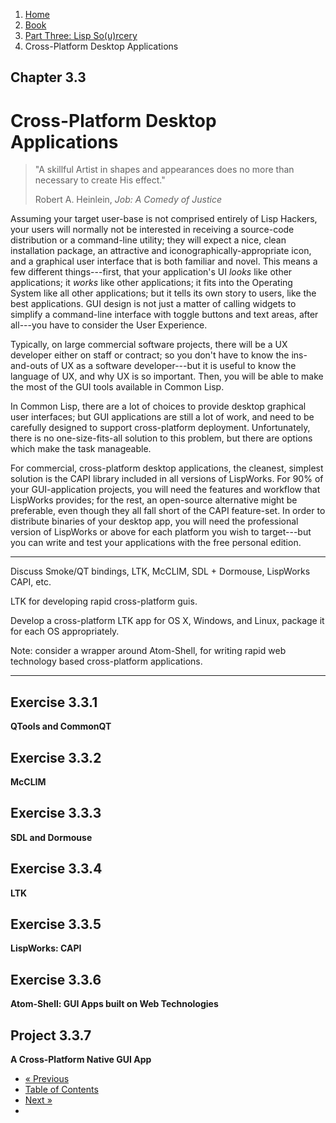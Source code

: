 <ol class="breadcrumb">
  <li><a href="/">Home</a></li>
  <li><a href="/book/">Book</a></li>
  <li><a href="/book/3-0-0-overview/">Part Three: Lisp So(u)rcery</a></li>
  <li class="active">Cross-Platform Desktop Applications</li>
</ol>

## Chapter 3.3

# Cross-Platform Desktop Applications

> "A skillful Artist in shapes and appearances does no more than necessary to create His effect."
> <footer>Robert A. Heinlein, <em>Job: A Comedy of Justice</em></footer>

Assuming your target user-base is not comprised entirely of Lisp Hackers, your users will normally not be interested in receiving a source-code distribution or a command-line utility; they will expect a nice, clean installation package, an attractive and iconographically-appropriate icon, and a graphical user interface that is both familiar and novel.  This means a few different things---first, that your application's UI *looks* like other applications; it *works* like other applications; it fits into the Operating System like all other applications; but it tells its own story to users, like the best applications.  GUI design is not just a matter of calling widgets to simplify a command-line interface with toggle buttons and text areas, after all---you have to consider the User Experience.

Typically, on large commercial software projects, there will be a UX developer either on staff or contract; so you don't have to know the ins-and-outs of UX as a software developer---but it is useful to know the language of UX, and why UX is so important.  Then, you will be able to make the most of the GUI tools available in Common Lisp.

In Common Lisp, there are a lot of choices to provide desktop graphical user interfaces; but GUI applications are still a lot of work, and need to be carefully designed to support cross-platform deployment.  Unfortunately, there is no one-size-fits-all solution to this problem, but there are options which make the task manageable.

For commercial, cross-platform desktop applications, the cleanest, simplest solution is the CAPI library included in all versions of LispWorks.  For 90% of your GUI-application projects, you will need the features and workflow that LispWorks provides; for the rest, an open-source alternative might be preferable, even though they all fall short of the CAPI feature-set.  In order to distribute binaries of your desktop app, you will need the professional version of LispWorks or above for each platform you wish to target---but you can write and test your applications with the free personal edition.

---

Discuss Smoke/QT bindings, LTK, McCLIM, SDL + Dormouse, LispWorks CAPI, etc.

LTK for developing rapid cross-platform guis.

Develop a cross-platform LTK app for OS X, Windows, and Linux, package it for each OS appropriately.

Note: consider a wrapper around Atom-Shell, for writing rapid web technology based cross-platform applications.

---

## Exercise 3.3.1

**QTools and CommonQT**

## Exercise 3.3.2

**McCLIM**

## Exercise 3.3.3

**SDL and Dormouse**

## Exercise 3.3.4

**LTK**

## Exercise 3.3.5

**LispWorks: CAPI**

## Exercise 3.3.6

**Atom-Shell: GUI Apps built on Web Technologies**

## Project 3.3.7

**A Cross-Platform Native GUI App**

<ul class="pager">
  <li class="previous"><a href="/book/3-02-0-mobile/">&laquo; Previous</a></li>
  <li><a href="/book/">Table of Contents</a></li>
  <li class="next"><a href="/book/3-04-0-system-utils/">Next &raquo;</a><li>
</ul>
